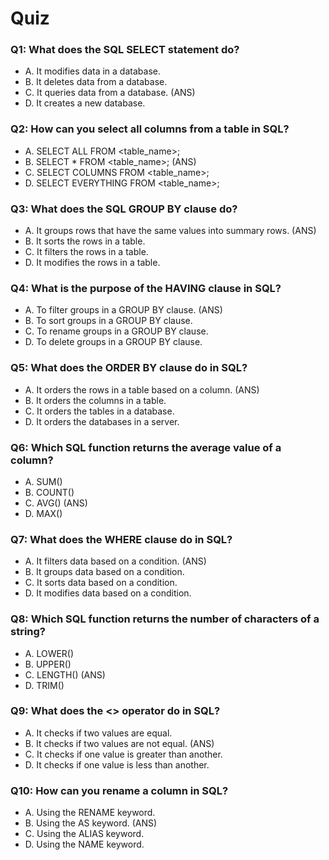# Quiz

### Q1: What does the SQL SELECT statement do?

- A. It modifies data in a database.
- B. It deletes data from a database.
- C. It queries data from a database. (ANS)
- D. It creates a new database.

### Q2: How can you select all columns from a table in SQL?

- A. SELECT ALL FROM <table_name>;
- B. SELECT \* FROM <table_name>; (ANS)
- C. SELECT COLUMNS FROM <table_name>;
- D. SELECT EVERYTHING FROM <table_name>;

### Q3: What does the SQL GROUP BY clause do?

- A. It groups rows that have the same values into summary rows. (ANS)
- B. It sorts the rows in a table.
- C. It filters the rows in a table.
- D. It modifies the rows in a table.

### Q4: What is the purpose of the HAVING clause in SQL?

- A. To filter groups in a GROUP BY clause. (ANS)
- B. To sort groups in a GROUP BY clause.
- C. To rename groups in a GROUP BY clause.
- D. To delete groups in a GROUP BY clause.

### Q5: What does the ORDER BY clause do in SQL?

- A. It orders the rows in a table based on a column. (ANS)
- B. It orders the columns in a table.
- C. It orders the tables in a database.
- D. It orders the databases in a server.

### Q6: Which SQL function returns the average value of a column?

- A. SUM()
- B. COUNT()
- C. AVG()  (ANS)
- D. MAX()

### Q7: What does the WHERE clause do in SQL?

- A. It filters data based on a condition. (ANS)
- B. It groups data based on a condition.
- C. It sorts data based on a condition.
- D. It modifies data based on a condition.

### Q8: Which SQL function returns the number of characters of a string?

- A. LOWER()
- B. UPPER()
- C. LENGTH() (ANS)
- D. TRIM()

### Q9: What does the <> operator do in SQL?

- A. It checks if two values are equal.
- B. It checks if two values are not equal. (ANS)
- C. It checks if one value is greater than another.
- D. It checks if one value is less than another.

### Q10: How can you rename a column in SQL?

- A. Using the RENAME keyword.
- B. Using the AS keyword. (ANS)
- C. Using the ALIAS keyword.
- D. Using the NAME keyword.
